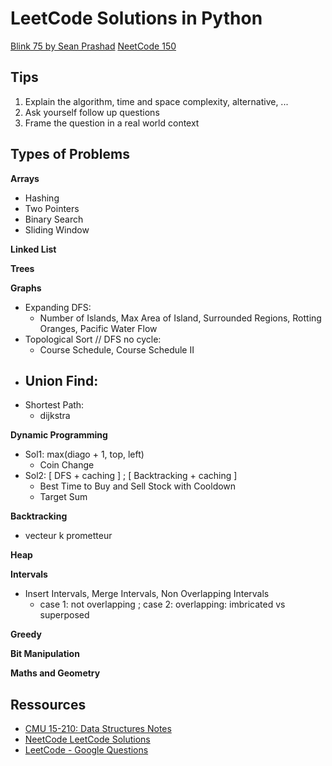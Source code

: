 # LeetCode Solutions in Python

[Blink 75 by Sean Prashad](https://seanprashad.com/leetcode-patterns/)
[NeetCode 150](https://neetcode.io/practice)

## Tips

1. Explain the algorithm, time and space complexity, alternative, ...
2. Ask yourself follow up questions
3. Frame the question in a real world context


## Types of Problems

**Arrays**

- Hashing
- Two Pointers
- Binary Search
- Sliding Window

**Linked List**


**Trees**


**Graphs**

- Expanding DFS:
    - Number of Islands, Max Area of Island, Surrounded Regions, Rotting Oranges, Pacific Water Flow
- Topological Sort // DFS no cycle:
    - Course Schedule, Course Schedule II
- Union Find:
    - 
- Shortest Path:
    - dijkstra

**Dynamic Programming**

- Sol1: max(diago + 1, top, left)
    * Coin Change
- Sol2: [ DFS + caching ] ; [ Backtracking + caching ]
    * Best Time to Buy and Sell Stock with Cooldown
    * Target Sum

**Backtracking**

- vecteur k prometteur


**Heap**


**Intervals**

- Insert Intervals, Merge Intervals, Non Overlapping Intervals
    * case 1: not overlapping ; case 2: overlapping: imbricated vs superposed

**Greedy**


**Bit Manipulation**


**Maths and Geometry**


## Ressources

- [CMU 15-210: Data Structures Notes](http://www.cs.cmu.edu/afs/cs/academic/class/15210-s15/www/lectures/)
- [NeetCode LeetCode Solutions](https://github.com/neetcode-gh/leetcode/tree/main/python)
- [LeetCode - Google Questions](https://leetcode.com/discuss/interview-question/971009/List-of-2020-interview-question-for-Google)

